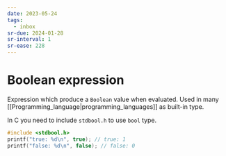 ```yaml
---
date: 2023-05-24
tags:
  - inbox
sr-due: 2024-01-28
sr-interval: 1
sr-ease: 228
---
```


# Boolean expression

Expression which produce a `Boolean` value when evaluated. Used in many
[[Programming_language|programming_languages]] as built-in type.

In C you need to include `stdbool.h` to use `bool` type.

```c
#include <stdbool.h>
printf("true: %d\n", true); // true: 1
printf("false: %d\n", false); // false: 0
```
